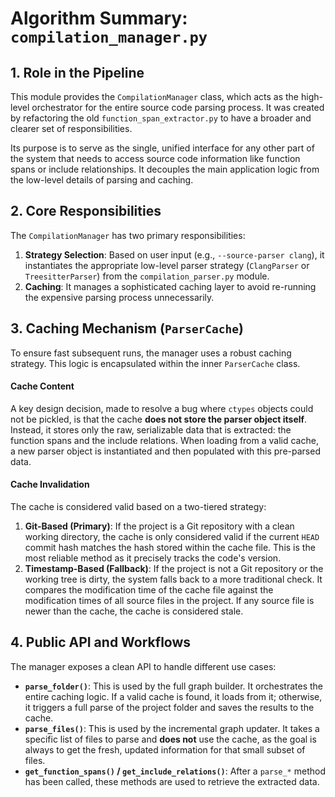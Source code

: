 # Algorithm Summary: `compilation_manager.py`

## 1. Role in the Pipeline

This module provides the `CompilationManager` class, which acts as the high-level orchestrator for the entire source code parsing process. It was created by refactoring the old `function_span_extractor.py` to have a broader and clearer set of responsibilities.

Its purpose is to serve as the single, unified interface for any other part of the system that needs to access source code information like function spans or include relationships. It decouples the main application logic from the low-level details of parsing and caching.

## 2. Core Responsibilities

The `CompilationManager` has two primary responsibilities:

1.  **Strategy Selection**: Based on user input (e.g., `--source-parser clang`), it instantiates the appropriate low-level parser strategy (`ClangParser` or `TreesitterParser`) from the `compilation_parser.py` module.
2.  **Caching**: It manages a sophisticated caching layer to avoid re-running the expensive parsing process unnecessarily.

## 3. Caching Mechanism (`ParserCache`)

To ensure fast subsequent runs, the manager uses a robust caching strategy. This logic is encapsulated within the inner `ParserCache` class.

#### Cache Content
A key design decision, made to resolve a bug where `ctypes` objects could not be pickled, is that the cache **does not store the parser object itself**. Instead, it stores only the raw, serializable data that is extracted: the function spans and the include relations. When loading from a valid cache, a new parser object is instantiated and then populated with this pre-parsed data.

#### Cache Invalidation
The cache is considered valid based on a two-tiered strategy:

1.  **Git-Based (Primary)**: If the project is a Git repository with a clean working directory, the cache is only considered valid if the current `HEAD` commit hash matches the hash stored within the cache file. This is the most reliable method as it precisely tracks the code's version.
2.  **Timestamp-Based (Fallback)**: If the project is not a Git repository or the working tree is dirty, the system falls back to a more traditional check. It compares the modification time of the cache file against the modification times of all source files in the project. If any source file is newer than the cache, the cache is considered stale.

## 4. Public API and Workflows

The manager exposes a clean API to handle different use cases:

*   **`parse_folder()`**: This is used by the full graph builder. It orchestrates the entire caching logic. If a valid cache is found, it loads from it; otherwise, it triggers a full parse of the project folder and saves the results to the cache.
*   **`parse_files()`**: This is used by the incremental graph updater. It takes a specific list of files to parse and **does not** use the cache, as the goal is always to get the fresh, updated information for that small subset of files.
*   **`get_function_spans()` / `get_include_relations()`**: After a `parse_*` method has been called, these methods are used to retrieve the extracted data.
